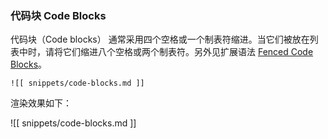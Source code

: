 ### 代码块 Code Blocks

代码块（Code blocks） 通常采用四个空格或一个制表符缩进。当它们被放在列表中时，请将它们缩进八个空格或两个制表符。另外见扩展语法 [Fenced Code Blocks](#fenced-code-blocks)。

```
![[ snippets/code-blocks.md ]]
```

渲染效果如下：

![[ snippets/code-blocks.md ]]